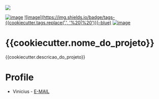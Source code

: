 [//]: # (Badges do projeto - 🡣)

<a href="https://anaconda.org/conda-forge/airflow"> <img src="https://anaconda.org/conda-forge/airflow/badges/latest_release_date.svg" /> </a>

[![image](https://img.shields.io/badge/banco%20de%20dados-{{cookiecutter.conexao_com_banco_de_dados}}-inactive)]()
[![image](https://img.shields.io/badge/tags-{{cookiecutter.tags.replace(',', '%20|%20')}}-blue)]()
[![image](https://img.shields.io/badge/Airflow-{{cookiecutter.rodara_no_airflow}}-inactive)]()

[//]: # (🡡 - Badges do projeto)

[//]: # (🡣 - Titulo e descrição do projeto)

# {{cookiecutter.nome_do_projeto}}

{{cookiecutter.descricao_do_projeto}}

[//]: # (-- Parágrafos falando mais especificadamente sobre o projeto 🡣)



[//]: # (🡡 Parágrafos falando mais especificadamente sobre o projeto --)

[//]: # (🡣 Equipe 🡣)

# Profile

* Vinicius - [E-MAIL](mailto:viniciushc@uninove.br?subject=[Git%20Machine%20Learning])
